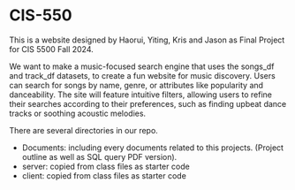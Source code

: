 # CIS-550
This is a website designed by Haorui, Yiting, Kris and Jason as Final Project for CIS 5500 Fall 2024. 

We want to make a music-focused search engine that uses the songs_df and track_df datasets, to create a fun website for music discovery. Users can search for songs by name, genre, or attributes like popularity and danceability. The site will feature intuitive filters, allowing users to refine their searches according to their preferences, such as finding upbeat dance tracks or soothing acoustic melodies. 


There are several directories in our repo. 
- Documents: including every documents related to this projects. (Project outline as well as SQL query PDF version).
- server: copied from class files as starter code
- client: copied from class files as starter code
